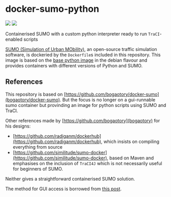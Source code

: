 # docker-sumo-python

[![](https://images.microbadger.com/badges/version/dbuse/sumo-python.svg)](https://microbadger.com/images/dbuse/sumo-python)
[![](https://images.microbadger.com/badges/image/dbuse/sumo-python.svg)](https://microbadger.com/images/dbuse/sumo-python)

Containerised SUMO with a custom python interpreter ready to run `TraCI`-enabled scripts

[SUMO (Simulation of Urban MObility)](http://sumo.dlr.de/wiki/Simulation_of_Urban_MObility_-_Wiki), an open-source traffic simulation software, is dockeried by the `Dockerfile`s included in this repository.
This image is based on the [base python image](https://hub.docker.com/_/python) in the debian flavour and provides containers with different versions of Python and SUMO.

## References

This repository is based on [https://github.com/bogaotory/docker-sumo](bogaotory/docker-sumo).
But the focus is no longer on a gui-runnable sumo container but provinding an image for python scripts using SUMO and TraCI.

Other references made by [https://github.com/bogaotory](bogaotory) for his designs:

- [https://github.com/radiganm/dockerhub](https://github.com/radiganm/dockerhub), which insists on compiling everything from source
- [https://github.com/similitude/sumo-docker](https://github.com/similitude/sumo-docker), based on Maven and emphasises on the inclusion of `TraCI4J` which is not necessarily useful for beginners of SUMO.

Neither gives a straightforward containerised SUMO solution.

The method for GUI access is borrowed from [this post](http://wiki.ros.org/docker/Tutorials/GUI).
